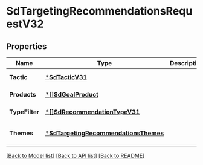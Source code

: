 # SdTargetingRecommendationsRequestV32

## Properties
Name | Type | Description | Notes
------------ | ------------- | ------------- | -------------
**Tactic** | [***SdTacticV31**](SDTacticV31.md) |  | [default to null]
**Products** | [***[]SdGoalProduct**](array.md) |  | [default to null]
**TypeFilter** | [***[]SdRecommendationTypeV31**](array.md) |  | [default to null]
**Themes** | [***SdTargetingRecommendationsThemes**](SDTargetingRecommendationsThemes.md) |  | [optional] [default to null]

[[Back to Model list]](../README.md#documentation-for-models) [[Back to API list]](../README.md#documentation-for-api-endpoints) [[Back to README]](../README.md)

